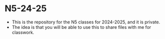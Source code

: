 # N5-24-25
- This is the repository for the N5 classes for 2024-2025, and it is private.
- The idea is that you will be able to use this to share files with me for classwork.
